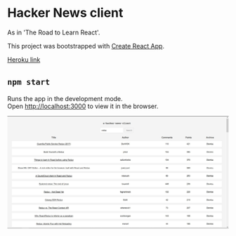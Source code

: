 # Hacker News client

As in 'The Road to Learn React'.

This project was bootstrapped with 
[Create React App](https://github.com/facebook/create-react-app).

[Heroku link](https://a-hacker-news-client.herokuapp.com/)

## `npm start`

Runs the app in the development mode.\
Open [http://localhost:3000](http://localhost:3000) to view it in the browser.

![screenshot of HN client app](./doc/hn-client.jpg)
